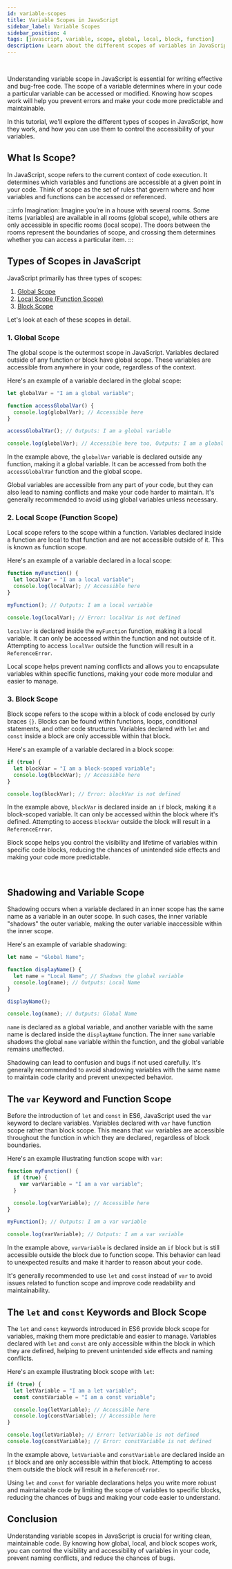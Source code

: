 ```yaml
---
id: variable-scopes
title: Variable Scopes in JavaScript
sidebar_label: Variable Scopes
sidebar_position: 4
tags: [javascript, variable, scope, global, local, block, function]
description: Learn about the different scopes of variables in JavaScript.
---
```


<AdsComponent />

<br />

Understanding variable scope in JavaScript is essential for writing effective and bug-free code. The scope of a variable determines where in your code a particular variable can be accessed or modified. Knowing how scopes work will help you prevent errors and make your code more predictable and maintainable.

In this tutorial, we'll explore the different types of scopes in JavaScript, how they work, and how you can use them to control the accessibility of your variables.

## What Is Scope?

In JavaScript, scope refers to the current context of code execution. It determines which variables and functions are accessible at a given point in your code. Think of scope as the set of rules that govern where and how variables and functions can be accessed or referenced.

:::info Imagination:
Imagine you’re in a house with several rooms. Some items (variables) are available in all rooms (global scope), while others are only accessible in specific rooms (local scope). The doors between the rooms represent the boundaries of scope, and crossing them determines whether you can access a particular item.
:::

## Types of Scopes in JavaScript

JavaScript primarily has three types of scopes:

1. [Global Scope](#1-global-scope)
2. [Local Scope (Function Scope)](#2-local-scope-function-scope)
3. [Block Scope](#3-block-scope)

Let's look at each of these scopes in detail.

### 1. Global Scope

The global scope is the outermost scope in JavaScript. Variables declared outside of any function or block have global scope. These variables are accessible from anywhere in your code, regardless of the context.

Here's an example of a variable declared in the global scope:

```javascript title="app.js" showLineNumbers
let globalVar = "I am a global variable";

function accessGlobalVar() {
  console.log(globalVar); // Accessible here
}

accessGlobalVar(); // Outputs: I am a global variable

console.log(globalVar); // Accessible here too, Outputs: I am a global variable
```

In the example above, the `globalVar` variable is declared outside any function, making it a global variable. It can be accessed from both the `accessGlobalVar` function and the global scope.

Global variables are accessible from any part of your code, but they can also lead to naming conflicts and make your code harder to maintain. It's generally recommended to avoid using global variables unless necessary.

### 2. Local Scope (Function Scope)

Local scope refers to the scope within a function. Variables declared inside a function are local to that function and are not accessible outside of it. This is known as function scope.

Here's an example of a variable declared in a local scope:

```javascript title="app.js" showLineNumbers
function myFunction() {
  let localVar = "I am a local variable";
  console.log(localVar); // Accessible here
}

myFunction(); // Outputs: I am a local variable

console.log(localVar); // Error: localVar is not defined
```

`localVar` is declared inside the `myFunction` function, making it a local variable. It can only be accessed within the function and not outside of it. Attempting to access `localVar` outside the function will result in a `ReferenceError`.

Local scope helps prevent naming conflicts and allows you to encapsulate variables within specific functions, making your code more modular and easier to manage.

### 3. Block Scope

Block scope refers to the scope within a block of code enclosed by curly braces `{}`. Blocks can be found within functions, loops, conditional statements, and other code structures. Variables declared with `let` and `const` inside a block are only accessible within that block.

Here's an example of a variable declared in a block scope:

```javascript title="app.js" showLineNumbers
if (true) {
  let blockVar = "I am a block-scoped variable";
  console.log(blockVar); // Accessible here
}

console.log(blockVar); // Error: blockVar is not defined
```

In the example above, `blockVar` is declared inside an `if` block, making it a block-scoped variable. It can only be accessed within the block where it's defined. Attempting to access `blockVar` outside the block will result in a `ReferenceError`.

Block scope helps you control the visibility and lifetime of variables within specific code blocks, reducing the chances of unintended side effects and making your code more predictable.

<AdsComponent />

<br />

## Shadowing and Variable Scope

Shadowing occurs when a variable declared in an inner scope has the same name as a variable in an outer scope. In such cases, the inner variable "shadows" the outer variable, making the outer variable inaccessible within the inner scope.

Here's an example of variable shadowing:

```javascript title="app.js" showLineNumbers
let name = "Global Name";

function displayName() {
  let name = "Local Name"; // Shadows the global variable
  console.log(name); // Outputs: Local Name
}

displayName();

console.log(name); // Outputs: Global Name
```

`name` is declared as a global variable, and another variable with the same name is declared inside the `displayName` function. The inner `name` variable shadows the global `name` variable within the function, and the global variable remains unaffected.

Shadowing can lead to confusion and bugs if not used carefully. It's generally recommended to avoid shadowing variables with the same name to maintain code clarity and prevent unexpected behavior.

## The `var` Keyword and Function Scope

Before the introduction of `let` and `const` in ES6, JavaScript used the `var` keyword to declare variables. Variables declared with `var` have function scope rather than block scope. This means that `var` variables are accessible throughout the function in which they are declared, regardless of block boundaries.

Here's an example illustrating function scope with `var`:

```javascript title="app.js" showLineNumbers
function myFunction() {
  if (true) {
    var varVariable = "I am a var variable";
  }

  console.log(varVariable); // Accessible here
}

myFunction(); // Outputs: I am a var variable

console.log(varVariable); // Outputs: I am a var variable
```

In the example above, `varVariable` is declared inside an `if` block but is still accessible outside the block due to function scope. This behavior can lead to unexpected results and make it harder to reason about your code.

It's generally recommended to use `let` and `const` instead of `var` to avoid issues related to function scope and improve code readability and maintainability.

## The `let` and `const` Keywords and Block Scope

The `let` and `const` keywords introduced in ES6 provide block scope for variables, making them more predictable and easier to manage. Variables declared with `let` and `const` are only accessible within the block in which they are defined, helping to prevent unintended side effects and naming conflicts.

Here's an example illustrating block scope with `let`:

```javascript title="app.js" showLineNumbers
if (true) {
  let letVariable = "I am a let variable";
  const constVariable = "I am a const variable";

  console.log(letVariable); // Accessible here
  console.log(constVariable); // Accessible here
}

console.log(letVariable); // Error: letVariable is not defined
console.log(constVariable); // Error: constVariable is not defined
```

In the example above, `letVariable` and `constVariable` are declared inside an `if` block and are only accessible within that block. Attempting to access them outside the block will result in a `ReferenceError`.

Using `let` and `const` for variable declarations helps you write more robust and maintainable code by limiting the scope of variables to specific blocks, reducing the chances of bugs and making your code easier to understand.

## Conclusion

Understanding variable scopes in JavaScript is crucial for writing clean, maintainable code. By knowing how global, local, and block scopes work, you can control the visibility and accessibility of variables in your code, prevent naming conflicts, and reduce the chances of bugs.